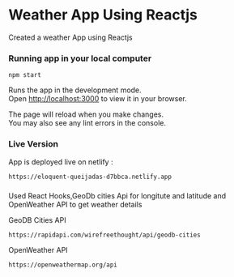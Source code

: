 # Weather App Using Reactjs

Created a weather App using Reactjs

### Running app in your local computer

```
npm start
```

Runs the app in the development mode.\
Open [http://localhost:3000](http://localhost:3000) to view it in your browser.

The page will reload when you make changes.\
You may also see any lint errors in the console.

### Live Version

App is deployed live on netlify :

```
https://eloquent-queijadas-d7bbca.netlify.app
```

###

Used React Hooks,GeoDb cities Api for longitute and latitude and OpenWeather API to get weather details

GeoDB Cities API 
```
https://rapidapi.com/wirefreethought/api/geodb-cities
```

OpenWeather API
```
https://openweathermap.org/api
```
